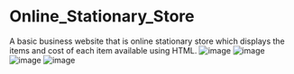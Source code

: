 # Online_Stationary_Store
A basic business website that is online stationary store which displays the items and cost of each item available using HTML.
![image](https://github.com/user-attachments/assets/a48f6ac5-a7c1-4896-9d82-facfbd8ba7d5)
![image](https://github.com/user-attachments/assets/6a684aa0-c44a-49d4-8c46-326de17fb6e7)
![image](https://github.com/user-attachments/assets/316fc37c-e4c0-4155-a4af-44da09d701b6)
![image](https://github.com/user-attachments/assets/d09d6697-aebc-4697-8889-4b1f7a446bf2)

